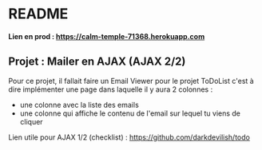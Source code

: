 # README

#### Lien en prod : https://calm-temple-71368.herokuapp.com

## Projet : Mailer en AJAX (AJAX 2/2)

Pour ce projet, il fallait faire un Email Viewer pour le projet ToDoList
c'est à dire implémenter une page dans laquelle il y aura 2 colonnes :

- une colonne avec la liste des emails
- une colonne qui affiche le contenu de l'email sur lequel tu viens de cliquer

Lien utile pour AJAX 1/2 (checklist) : https://github.com/darkdevilish/todo
